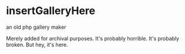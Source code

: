 insertGalleryHere
=================

an old php gallery maker

Merely added for archival purposes. It's probably horrible. It's probably broken. But hey, it's here.
